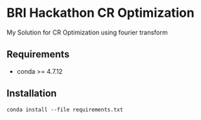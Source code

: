 # BRI Hackathon CR Optimization

My Solution for CR Optimization using fourier transform

## Requirements
- conda >= 4.7.12

## Installation
`conda install --file requirements.txt`
